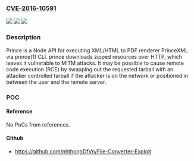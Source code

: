 ### [CVE-2016-10591](https://cve.mitre.org/cgi-bin/cvename.cgi?name=CVE-2016-10591)
![](https://img.shields.io/static/v1?label=Product&message=prince%20node%20module&color=blue)
![](https://img.shields.io/static/v1?label=Version&message=n%2Fa&color=blue)
![](https://img.shields.io/static/v1?label=Vulnerability&message=Missing%20Encryption%20of%20Sensitive%20Data%20(CWE-311)&color=brighgreen)

### Description

Prince is a Node API for executing XML/HTML to PDF renderer PrinceXML via prince(1) CLI. prince downloads zipped resources over HTTP, which leaves it vulnerable to MITM attacks. It may be possible to cause remote code execution (RCE) by swapping out the requested tarball with an attacker controlled tarball if the attacker is on the network or positioned in between the user and the remote server.

### POC

#### Reference
No PoCs from references.

#### Github
- https://github.com/nhthongDfVn/File-Converter-Exploit

